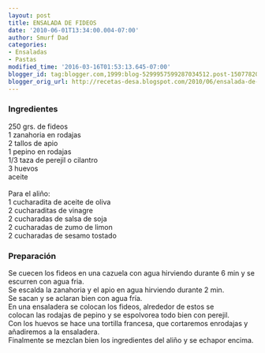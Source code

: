 ```yaml
---
layout: post
title: ENSALADA DE FIDEOS
date: '2010-06-01T13:34:00.004-07:00'
author: Smurf Dad
categories:
- Ensaladas
- Pastas
modified_time: '2016-03-16T01:53:13.645-07:00'
blogger_id: tag:blogger.com,1999:blog-5299957599287034512.post-1507782020164441453
blogger_orig_url: http://recetas-desa.blogspot.com/2010/06/ensalada-de-fideos.html
---
```


<h3>Ingredientes</h3>250 grs. de fideos<br />1 zanahoria en rodajas<br />2 tallos de apio<br />1 pepino en rodajas<br />1/3 taza de perejil o cilantro<br />3 huevos<br />aceite<br /><br />Para el aliño:<br />1 cucharadita de aceite de oliva<br />2 cucharaditas de vinagre<br />2 cucharadas de salsa de soja<br />2 cucharadas de zumo de limon<br />2 cucharadas de sesamo tostado<br /><h3>Preparación</h3>Se cuecen los fideos en una cazuela con agua hirviendo durante 6 min y se escurren con agua fria.<br />Se escalda la zanahoria y el apio en agua hirviendo durante 2 min.<br />Se sacan y se aclaran bien con agua fría.<br />En una ensaladera se colocan los fideos, alrededor de estos se<br />colocan las rodajas de pepino y se espolvorea todo bien con perejil.<br />Con los huevos se hace una tortilla francesa, que cortaremos enrodajas y añadiremos a la ensaladera.<br />Finalmente se mezclan bien los ingredientes del aliño y se echapor encima.